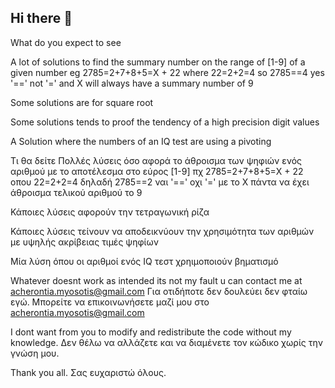 ## Hi there 👋

<!--
**Acherontas/Acherontas** is a ✨ _special_ ✨ repository because its `README.md` (this file) appears on your GitHub profile.

Here are some ideas to get you started:

- 🔭 I’m currently working on ...
- 🌱 I’m currently learning ...
- 👯 I’m looking to collaborate on ...
- 🤔 I’m looking for help with ...
- 💬 Ask me about ...
- 📫 How to reach me: ...
- 😄 Pronouns: ...
- ⚡ Fun fact: ...
-->

What do you expect to see

A lot of solutions to find the summary number on the range of [1-9] of a given number 
    eg 2785=2+7+8+5=Χ + 22 where 22=2+2=4  so 2785==4 yes '==' not '=' 
       and X will always have a summary number of 9

Some solutions are for square root

Some solutions tends to proof the tendency of a high precision digit values

A Solution where the numbers of an IQ test are using a pivoting

Τι θα δείτε
Πολλές λύσεις όσο αφορά το άθροισμα των ψηφιών ενός αριθμού με το αποτέλεσμα
στο εύρος [1-9] 
  πχ 2785=2+7+8+5=X + 22 οπου 22=2+2=4 δηλαδή 2785==2 ναι '==' οχι '='
     με το Χ πάντα να έχει άθροισμα τελικού αριθμού το 9

Κάποιες λύσεις αφορούν την τετραγωνική ρίζα

Κάποιες λύσεις τείνουν να αποδεικνύουν την χρησιμότητα των αριθμών με υψηλής ακρίβειας τιμές ψηφίων

Μία λύση όπου οι αριθμοί ενός IQ τεστ χρηιμοποιούν βηματισμό

Whatever doesnt work as intended its not my fault u can contact me at acherontia.myosotis@gmail.com
Για οτιδήποτε δεν δουλεύει δεν φταίω εγώ. Μπορείτε να επικοινωνήσετε μαζί μου στο acherontia.myosotis@gmail.com

I dont want from you to modify and redistribute the code without my knowledge.
Δεν θέλω να αλλάζετε και να διαμένετε τον κώδικο χωρίς την γνώση μου.

Thank you all.
Σας ευχαριστώ όλους.

